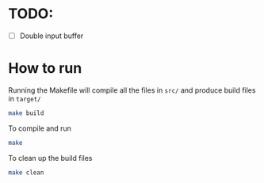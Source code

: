 # TODO:

- [ ] Double input buffer

# How to run

Running the Makefile will compile all the files in `src/` and produce build files in `target/`

```bash
make build
```

To compile and run
```bash
make
```

To clean up the build files
```bash
make clean
```
